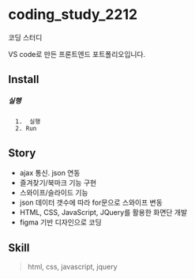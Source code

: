 # coding_study_2212
코딩 스터디

VS code로 만든 프론트엔드 포트폴리오입니다.

## Install

##### 실행
```
  1.  실행
  2. Run
```

## Story

- ajax 통신. json 연동
- 즐겨찾기/북마크 기능 구현
- 스와이프/슬라이드 기능
- json 데이터 갯수에 따라 for문으로 스와이프 변동
- HTML, CSS, JavaScript, JQuery를 활용한 화면단 개발
- figma 기반 디자인으로 코딩

## Skill
> html, css, javascript, jquery
